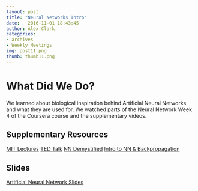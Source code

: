 ```yaml
---
layout: post
title: "Neural Networks Intro"
date: 	2016-11-01 18:43:45
author: Alex Clark
categories:
- archives
- Weekly Meetings
img: post11.png
thumb: thumb11.png
---
```


# What Did We Do?

We learned about biological inspiration behind Artificial Neural Networks and what they are used for. We watched parts of the Neural Network Week 4 of the Coursera course and the supplementary videos.

## Supplementary Resources

[MIT Lectures](https://www.youtube.com/watch?v=uXt8qF2Zzfo)
[TED Talk](https://www.youtube.com/watch?v=n-YbJi4EPxc)
[NN Demystified](https://www.youtube.com/watch?v=bxe2T-V8XRs)
[Intro to NN & Backpropagation](https://www.youtube.com/watch?v=DG5-UyRBQD4)


## Slides

[Artificial Neural Network Slides](https://docs.google.com/presentation/d/1hCMVN9EN4Y-XjWIPwedXjzzne4QuIGH1rfMv8bWHkt4/edit?usp=sharing)

[hampden]: https://github.com/jekyll/jekyll